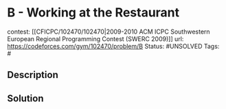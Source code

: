 # B - Working at the Restaurant

contest: [[CFICPC/102470/102470|2009-2010 ACM ICPC Southwestern European Regional Programming Contest (SWERC 2009)]]
url: https://codeforces.com/gym/102470/problem/B
Status: #UNSOLVED
Tags: #

## Description

## Solution

